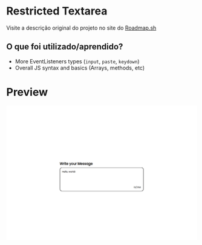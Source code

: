 # Restricted Textarea

Visite a descrição original do projeto no site do [Roadmap.sh](https://roadmap.sh/projects/restricted-textarea)

## O que foi utilizado/aprendido?

- More EventListeners types (`input`, `paste`, `keydown`)
- Overall JS syntax and basics (Arrays, methods, etc)

# Preview

![Preview](https://raw.githubusercontent.com/olucaxx/roadmap.sh-frontend/main/screenshots/restricted-textarea.png)